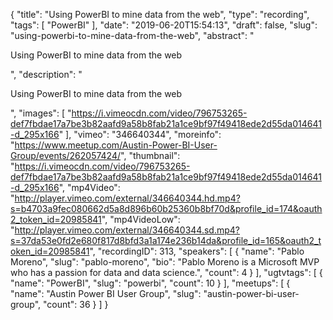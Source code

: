 {
  "title": "Using PowerBI to mine data from the web",
  "type": "recording",
  "tags": [
    "PowerBI"
  ],
  "date": "2019-06-20T15:54:13",
  "draft": false,
  "slug": "using-powerbi-to-mine-data-from-the-web",
  "abstract": "<p>Using PowerBI to mine data from the web</p>",
  "description": "<p>Using PowerBI to mine data from the web</p>",
  "images": [
    "https://i.vimeocdn.com/video/796753265-def7fbdae17a7be3b82aafd9a58b8fab21a1ce9bf97f49418ede2d55da014641-d_295x166"
  ],
  "vimeo": "346640344",
  "moreinfo": "https://www.meetup.com/Austin-Power-BI-User-Group/events/262057424/",
  "thumbnail": "https://i.vimeocdn.com/video/796753265-def7fbdae17a7be3b82aafd9a58b8fab21a1ce9bf97f49418ede2d55da014641-d_295x166",
  "mp4Video": "http://player.vimeo.com/external/346640344.hd.mp4?s=b4703a9fec080662d5a8d896b60b25360b8bf70d&profile_id=174&oauth2_token_id=20985841",
  "mp4VideoLow": "http://player.vimeo.com/external/346640344.sd.mp4?s=37da53e0fd2e680f817d8bfd3a1a174e236b14da&profile_id=165&oauth2_token_id=20985841",
  "recordingID": 313,
  "speakers": [
    {
      "name": "Pablo Moreno",
      "slug": "pablo-moreno",
      "bio": "Pablo Moreno is a Microsoft MVP who has a passion for data and data science.",
      "count": 4
    }
  ],
  "ugtvtags": [
    {
      "name": "PowerBI",
      "slug": "powerbi",
      "count": 10
    }
  ],
  "meetups": [
    {
      "name": "Austin Power BI User Group",
      "slug": "austin-power-bi-user-group",
      "count": 36
    }
  ]
}